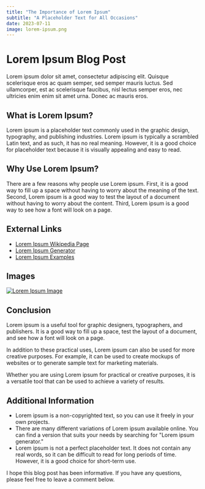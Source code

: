 ```yaml
---
title: "The Importance of Lorem Ipsum"
subtitle: "A Placeholder Text for All Occasions"
date: 2023-07-11
image: lorem-ipsum.png
---
```


# Lorem Ipsum Blog Post

Lorem ipsum dolor sit amet, consectetur adipiscing elit. Quisque scelerisque eros ac quam semper, sed semper mauris luctus. Sed ullamcorper, est ac scelerisque faucibus, nisl lectus semper eros, nec ultricies enim enim sit amet urna. Donec ac mauris eros.

## What is Lorem Ipsum?

Lorem ipsum is a placeholder text commonly used in the graphic design, typography, and publishing industries. Lorem ipsum is typically a scrambled Latin text, and as such, it has no real meaning. However, it is a good choice for placeholder text because it is visually appealing and easy to read.

## Why Use Lorem Ipsum?

There are a few reasons why people use Lorem ipsum. First, it is a good way to fill up a space without having to worry about the meaning of the text. Second, Lorem ipsum is a good way to test the layout of a document without having to worry about the content. Third, Lorem ipsum is a good way to see how a font will look on a page.

## External Links

* [Lorem Ipsum Wikipedia Page](https://en.wikipedia.org/wiki/Lorem_ipsum)
* [Lorem Ipsum Generator](https://www.lipsum.com/)
* [Lorem Ipsum Examples](https://www.loremipsum.pro/)

## Images

[![Lorem Ipsum Image](https://upload.wikimedia.org/wikipedia/commons/thumb/3/3a/Lorem_ipsum.png/320px-Lorem_ipsum.png)](https://upload.wikimedia.org/wikipedia/commons/thumb/3/3a/Lorem_ipsum.png/320px-Lorem_ipsum.png)

## Conclusion

Lorem ipsum is a useful tool for graphic designers, typographers, and publishers. It is a good way to fill up a space, test the layout of a document, and see how a font will look on a page.

In addition to these practical uses, Lorem ipsum can also be used for more creative purposes. For example, it can be used to create mockups of websites or to generate sample text for marketing materials.

Whether you are using Lorem ipsum for practical or creative purposes, it is a versatile tool that can be used to achieve a variety of results.

## Additional Information

* Lorem ipsum is a non-copyrighted text, so you can use it freely in your own projects.
* There are many different variations of Lorem ipsum available online. You can find a version that suits your needs by searching for "Lorem ipsum generator."
* Lorem ipsum is not a perfect placeholder text. It does not contain any real words, so it can be difficult to read for long periods of time. However, it is a good choice for short-term use.

I hope this blog post has been informative. If you have any questions, please feel free to leave a comment below.
